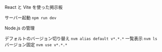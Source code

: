 React と Vite を使った掲示板

サーバー起動
`npm run dev`

Node.js の管理

デフォルトのバージョン切り替え
`nvm alias default v*.*.*`
一覧表示
`nvm ls`
バージョン固定
`nvm use v*.*.*`
